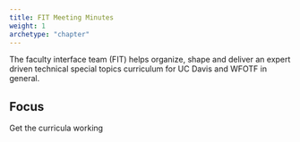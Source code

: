 ```yaml
---
title: FIT Meeting Minutes
weight: 1
archetype: "chapter"
---
```


The faculty interface team (FIT) helps organize, shape and deliver an expert driven technical special topics curriculum for UC Davis and WFOTF in general.

## Focus

Get the curricula working